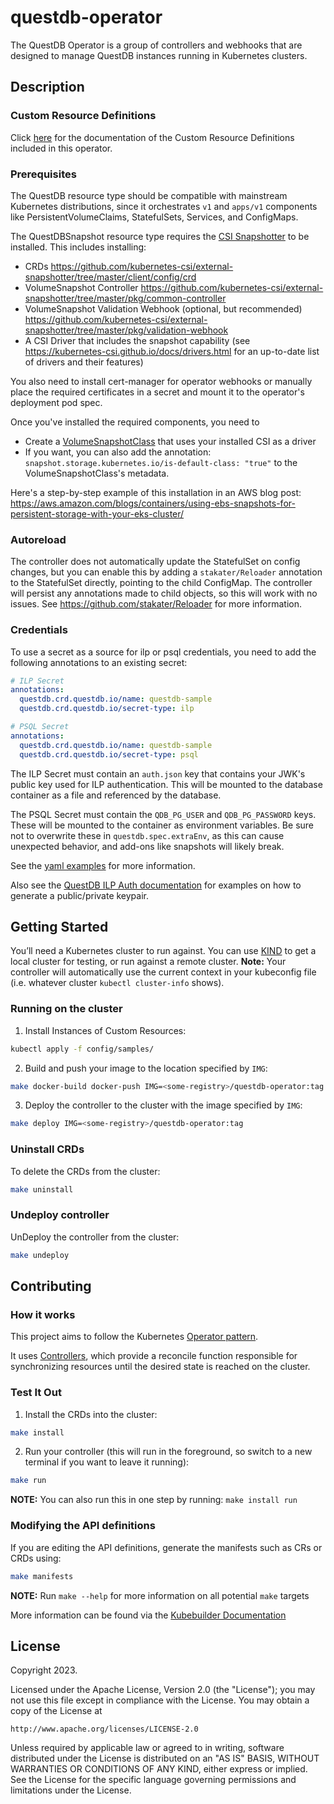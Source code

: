 # questdb-operator

The QuestDB Operator is a group of controllers and webhooks that are designed to manage QuestDB instances running in Kubernetes clusters.

## Description

### Custom Resource Definitions
Click [here](./docs.md) for the documentation of the Custom Resource Definitions included in this operator.

### Prerequisites

The QuestDB resource type should be compatible with mainstream Kubernetes distributions, since it orchestrates `v1` and `apps/v1` components like PersistentVolumeClaims, StatefulSets, Services, and ConfigMaps.

The QuestDBSnapshot resource type requires the [CSI Snapshotter](https://github.com/kubernetes-csi/external-snapshotter) to be installed. This includes installing:
- CRDs <https://github.com/kubernetes-csi/external-snapshotter/tree/master/client/config/crd>
- VolumeSnapshot Controller <https://github.com/kubernetes-csi/external-snapshotter/tree/master/pkg/common-controller>
- VolumeSnapshot Validation Webhook (optional, but recommended) <https://github.com/kubernetes-csi/external-snapshotter/tree/master/pkg/validation-webhook>
- A CSI Driver that includes the snapshot capability (see <https://kubernetes-csi.github.io/docs/drivers.html> for an up-to-date list of drivers and their features)

You also need to install cert-manager for operator webhooks or manually place the required certificates in a secret and mount it to the operator's deployment pod spec.

Once you've installed the required components, you need to
- Create a [VolumeSnapshotClass](https://kubernetes.io/docs/concepts/storage/volume-snapshot-classes/) that uses your installed CSI as a driver
- If you want, you can also add the annotation: `snapshot.storage.kubernetes.io/is-default-class: "true"` to the VolumeSnapshotClass's metadata.

Here's a step-by-step example of this installation in an AWS blog post:
<https://aws.amazon.com/blogs/containers/using-ebs-snapshots-for-persistent-storage-with-your-eks-cluster/>

### Autoreload

The controller does not automatically update the StatefulSet on config changes, but you can enable this by adding
a `stakater/Reloader` annotation to the StatefulSet directly, pointing to the child ConfigMap. The controller will persist any annotations made to child objects, so this will work with no issues. See <https://github.com/stakater/Reloader> for more information.

### Credentials

To use a secret as a source for ilp or psql credentials, you need to add the following annotations to an existing secret:

```yaml
# ILP Secret
annotations:
  questdb.crd.questdb.io/name: questdb-sample
  questdb.crd.questdb.io/secret-type: ilp

# PSQL Secret
annotations:
  questdb.crd.questdb.io/name: questdb-sample
  questdb.crd.questdb.io/secret-type: psql
```

The ILP Secret must contain an `auth.json` key that contains your JWK's public key used for ILP authentication. This will be mounted to the database container as a file and referenced by the database.

The PSQL Secret must contain the `QDB_PG_USER` and `QDB_PG_PASSWORD` keys. These will be mounted to the container as environment variables. Be sure not to overwrite these in `questdb.spec.extraEnv`, as this can cause unexpected behavior, and add-ons like snapshots will likely break.

See the [yaml examples](config/samples/secrets.yaml) for more information.

Also see the [QuestDB ILP Auth documentation](https://questdb.io/docs/reference/api/ilp/authenticate/) for examples on how to generate a public/private keypair.

## Getting Started
You’ll need a Kubernetes cluster to run against. You can use [KIND](https://sigs.k8s.io/kind) to get a local cluster for testing, or run against a remote cluster.
**Note:** Your controller will automatically use the current context in your kubeconfig file (i.e. whatever cluster `kubectl cluster-info` shows).

### Running on the cluster
1. Install Instances of Custom Resources:

```sh
kubectl apply -f config/samples/
```

2. Build and push your image to the location specified by `IMG`:

```sh
make docker-build docker-push IMG=<some-registry>/questdb-operator:tag
```

3. Deploy the controller to the cluster with the image specified by `IMG`:

```sh
make deploy IMG=<some-registry>/questdb-operator:tag
```

### Uninstall CRDs
To delete the CRDs from the cluster:

```sh
make uninstall
```

### Undeploy controller
UnDeploy the controller from the cluster:

```sh
make undeploy
```

## Contributing

### How it works
This project aims to follow the Kubernetes [Operator pattern](https://kubernetes.io/docs/concepts/extend-kubernetes/operator/).

It uses [Controllers](https://kubernetes.io/docs/concepts/architecture/controller/),
which provide a reconcile function responsible for synchronizing resources until the desired state is reached on the cluster.

### Test It Out
1. Install the CRDs into the cluster:

```sh
make install
```

2. Run your controller (this will run in the foreground, so switch to a new terminal if you want to leave it running):

```sh
make run
```

**NOTE:** You can also run this in one step by running: `make install run`

### Modifying the API definitions
If you are editing the API definitions, generate the manifests such as CRs or CRDs using:

```sh
make manifests
```

**NOTE:** Run `make --help` for more information on all potential `make` targets

More information can be found via the [Kubebuilder Documentation](https://book.kubebuilder.io/introduction.html)

## License

Copyright 2023.

Licensed under the Apache License, Version 2.0 (the "License");
you may not use this file except in compliance with the License.
You may obtain a copy of the License at

    http://www.apache.org/licenses/LICENSE-2.0

Unless required by applicable law or agreed to in writing, software
distributed under the License is distributed on an "AS IS" BASIS,
WITHOUT WARRANTIES OR CONDITIONS OF ANY KIND, either express or implied.
See the License for the specific language governing permissions and
limitations under the License.
